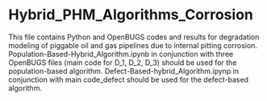 # Hybrid_PHM_Algorithms_Corrosion
This file contains Python and OpenBUGS codes and results for degradation modeling of piggable oil and gas pipelines due to 
internal pitting corrosion.
Population-Based-Hybrid_Algorithm.ipynb in conjunction with three OpenBUGS files (main code for D_1, D_2, D_3) should be used for the population-based algorithm.
Defect-Based-hybrid_Algorithm.ipynp in conjunction with main code_defect should be  used for the defect-based algorithm.
